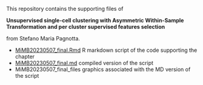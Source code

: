 This repository contains the supporting files of 

**Unsupervised single-cell clustering with Asymmetric Within-Sample Transformation and per cluster supervised features selection**

from Stefano Maria Pagnotta.


- [MiMB20230507_final.Rmd](MiMB20230507_final.Rmd) R markdown script of the code supporting the chapter
- [MiMB20230507_final.md](MiMB20230507_final.md) compiled version of the script
- MiMB20230507_final_files graphics associated with the MD version of the script
